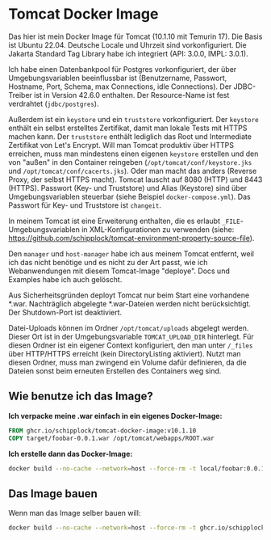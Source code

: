 # Tomcat Docker Image

Das hier ist mein Docker Image für Tomcat (10.1.10 mit Temurin 17).
Die Basis ist Ubuntu 22.04. Deutsche Locale und Uhrzeit sind vorkonfiguriert.
Die Jakarta Standard Tag Library habe ich integriert (API: 3.0.0, IMPL: 3.0.1).

Ich habe einen Datenbankpool für Postgres vorkonfiguriert, der über Umgebungsvariablen beeinflussbar ist
(Benutzername, Passwort, Hostname, Port, Schema, max Connections, idle Connections). Der JDBC-Treiber ist in Version 42.6.0 enthalten. Der Resource-Name ist fest verdrahtet (`jdbc/postgres`).

Außerdem ist ein `keystore` und ein `truststore` vorkonfiguriert.
Der `keystore` enthält ein selbst erstelltes Zertifikat, damit man lokale Tests mit HTTPS machen kann.
Der `truststore` enthält lediglich das Root und Intermediate Zertifikat von Let's Encrypt.
Will man Tomcat produktiv über HTTPS erreichen, muss man mindestens einen eigenen `keystore` erstellen und den von "außen" in den Container reingeben (`/opt/tomcat/conf/keystore.jks` und `/opt/tomcat/conf/cacerts.jks`). Oder man macht das anders (Reverse Proxy, der selbst HTTPS macht). Tomcat lauscht auf 8080 (HTTP) und 8443 (HTTPS).
Passwort (Key- und Truststore) und Alias (Keystore) sind über Umgebungsvariablen steuerbar (siehe Beispiel `docker-compose.yml`). Das Passwort für Key- und Truststore ist `changeit`.

In meinem Tomcat ist eine Erweiterung enthalten, die es erlaubt `_FILE`-Umgebungsvariablen in XML-Konfigurationen zu verwenden (siehe: https://github.com/schipplock/tomcat-environment-property-source-file).

Den `manager` und `host-manager` habe ich aus meinem Tomcat entfernt, weil ich das nicht benötige und es nicht zu der Art passt, wie ich Webanwendungen mit diesem Tomcat-Image "deploye". Docs und Examples habe ich auch gelöscht.

Aus Sicherheitsgründen deployt Tomcat nur beim Start eine vorhandene *.war. Nachträglich abgelegte *.war-Dateien werden nicht berücksichtigt. Der Shutdown-Port ist deaktiviert.

Datei-Uploads können im Ordner `/opt/tomcat/uploads` abgelegt werden. Dieser Ort ist in der Umgebungsvariable `TOMCAT_UPLOAD_DIR` hinterlegt.
Für diesen Ordner ist ein eigener Context konfiguriert, den man unter `/_files` über HTTP/HTTPS erreicht (kein DirectoryListing aktiviert).
Nutzt man diesen Ordner, muss man zwingend ein Volume dafür definieren, da die Dateien sonst beim erneuten Erstellen des Containers weg sind.

## Wie benutze ich das Image?

**Ich verpacke meine .war einfach in ein eigenes Docker-Image:**

```dockerfile
FROM ghcr.io/schipplock/tomcat-docker-image:v10.1.10
COPY target/foobar-0.0.1.war /opt/tomcat/webapps/ROOT.war
```

**Ich erstelle dann das Docker-Image:**

```bash
docker build --no-cache --network=host --force-rm -t local/foobar:0.0.1 .
```

## Das Image bauen

Wenn man das Image selber bauen will:

```bash
docker build --no-cache --network=host --force-rm -t ghcr.io/schipplock/tomcat-docker-image:v10.1.10 .
```